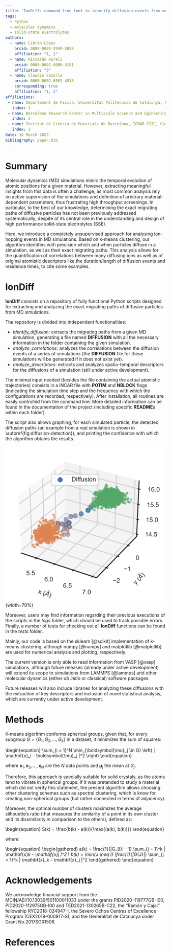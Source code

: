 ```yaml
---
title: 'IonDiff: command-line tool to identify diffusion events from molecular dynamics simulations'
tags:
  - Python
  - molecular dynamics
  - solid-state electrolytes
authors:
  - name: Cibrán López
    orcid: 0000-0003-3949-5058
    affiliation: "1, 2"
  - name: Riccardo Rurali
    orcid: 0000-0002-4086-4191
    affiliation: "3"
  - name: Claudio Cazorla
    orcid: 0000-0002-6501-4513
    corresponding: true
    affiliation: "1, 2"
affiliations:
 - name: Departament de Física, Universitat Politècnica de Catalunya, 08034 Barcelona, Spain.
   index: 1
 - name: Barcelona Research Center in Multiscale Science and Egineering, Universitat Politècnica de Catalunya, 08019 Barcelona, Spain.
   index: 2
 - name: Institut de Ciència de Materials de Barcelona, ICMAB-CSIC, Campus UAB, 08193 Bellaterra, Spain.
   index: 3
date: 16 March 2023
bibliography: paper.bib
---
```


# Summary

Molecular dynamics (MD) simulations mimic the temporal evolution of atomic positions for a given material. However, extracting meaningful insights from this data is often a challenge, as most common analysis rely on active supervision of the simulations and definition of arbitrary material-dependent parameters, thus frustrating high throughput screenings. In particular, to the best of our knowledge, determining the exact migrating paths of diffusive particles has not been previously addressed systematically, despite of its central role in the understanding and design of high performance solid-state electrolytes (SSE).

Here, we introduce a completely unsupervised approach for analysing ion-hopping events in MD simulations. Based on k-means clustering, our algorithm identifies with precision which and when particles diffuse in a simulation, as well as their exact migrating paths. This analysis allows for the quantification of correlations between many diffusing ions as well as of original atomistic descriptors like the duration/length of diffusion events and residence times, to cite some examples.

# IonDiff

**IonDiff** consists on a repository of fully functional Python scripts designed for extracting and analyzing the exact migrating paths of diffusive particles from MD simulations.

The repository is divided into independent functionalities:

- *identify_diffusion*: extracts the migrating paths from a given MD simulation, generating a file named **DIFFUSION** with all the necessary information in the folder containing the given simulation.
- *analyze_correlations*: analyzes the correlations between the diffusion events of a series of simulations (the **DIFFUSION** file for these simulations will be generated if it does not exist yet).
- *analyze_descriptors*: extracts and analyzes spatio-temporal descriptors for the diffusions of a simulation (still under active development).

The minimal input needed (besides the file containing the actual atomistic trajectories) consists in a INCAR file with **POTIM** and **NBLOCK** flags (indicating the simulation time step and the frequency with which the configurations are recorded, respectively). After installation, all routines are easily controlled from the command line. More detailed information can be found in the documentation of the project (including specific **README**s within each folder).

The script also allows graphing, for each simulated particle, the detected diffusion paths (an example from a real simulation is shown in \autoref{fig:diffusion-detection}), and printing the confidence with which the algorithm obtains the results.

![Example of the performance of our unsupervised algorithm at extracting the diffusive path for one random particle of an *ab initio* MD simulation of Li\textsubscript{7}La\textsubscript{3}Zr\textsubscript{2}O\textsubscript{12} at a temperature of 400K.\label{fig:diffusion-detection}](figure.svg){width=70%}

Moreover, users may find information regarding their previous executions of the scripts in the *logs* folder, which should be used to track possible errors. Finally, a number of tests for checking out all **IonDiff** functions can be found in the *tests* folder.

Mainly, our code is based on the sklearn [@scikit] implementation of k-means clustering, although numpy [@numpy] and matplotlib [@matplotlib] are used for numerical analysis and plotting, respectively.

The current version is only able to read information from VASP [@vasp] simulations, although future releases (already under active development) will extend its scope to simulations from LAMMPS [@lammps] and other molecular dynamics (either *ab initio* or classical) software packages.

Future releases will also include libraries for analyzing these diffusions with the extraction of key descriptors and inclusion of novel statistical analysis, which are currently under active development.

# Methods

K-means algorithm conforms spherical groups, given that, for every subgroup $G = \{G_1, G_2, \dots, G_k\}$ in a dataset, it minimizes the sum of squares:

\begin{equation}
    \sum_{i = 1}^N \min_{\boldsymbol{\mu}_j \in G} \left( \| \mathbf{x}_i - \boldsymbol{\mu}_j \|^2 \right)
\end{equation}

where $\mathbf{x}_1, \mathbf{x}_2, \dots, \mathbf{x}_N$ are the $N$ data points and $\boldsymbol{\mu}_j$ the mean at $G_j$.

Therefore, this approach is specially suitable for solid crystals, as the atoms tend to vibrate in spherical groups. If it was pretended to study a material which did not verify this statement, the present algorithm allows choosing other clustering schemes such as spectral clustering, which is know for creating non-spherical groups (but rather connected in terms of adjacency).

Moreover, the optimal number of clusters maximizes the average silhouette’s ratio (that measures the similarity of a point in its own cluster and its dissimilarity in comparison to the others), defined as:

\begin{equation}
    S(k) = \frac{b(k) - a(k)}{\max{(a(k), b(k))}}
\end{equation}

where:

\begin{equation}
    \begin{gathered}
        a(k) = \frac{1}{|G_{I}| - 1} \sum_{j = 1}^k \| \mathbf{x}_k - \mathbf{x}_j \|^2 \\
        b(k) = \min_{J \neq I} \frac{1}{|G_{J}|} \sum_{j = 1}^k \| \mathbf{x}_k - \mathbf{x}_j \|^2
    \end{gathered}
\end{equation}


# Acknowledgements

We acknowledge financial support from the MCIN/AEI/10.13039/501100011033 under the grants PID2020-119777GB-I00, PID2020-112975GB-I00 and TED2021-130265B-C22, the “Ramón y Cajal” fellowship RYC2018-024947-I, the Severo Ochoa Centres of Excellence Program (CEX2019-000917-S), and the Generalitat de Catalunya under Grant No.2017SGR1506.

# References

